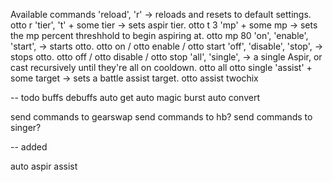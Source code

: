 

Available commands
    'reload', 'r'               -> reloads and resets to default settings.                otto r 
    'tier', 't' + some tier     -> sets aspir tier.                                       otto t 3
    'mp' + some mp              -> sets the mp percent threshhold to begin aspiring at.   otto mp 80
    'on', 'enable', 'start',    -> starts otto.                                           otto on / otto enable / otto start
    'off', 'disable', 'stop',   -> stops otto.                                            otto off / otto disable / otto stop
    'all', 'single',            -> a single Aspir, or cast recursively 
                                   until they're all on cooldown. otto all                otto single
    'assist' + some target      -> sets a battle assist target.                           otto assist twochix 



-- todo 
buffs
debuffs
auto get
auto magic burst
auto convert

send commands to gearswap
send commands to hb?
send commands to singer?

-- added

auto aspir
assist
